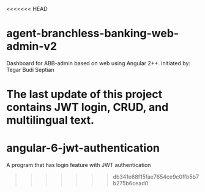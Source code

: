 <<<<<<< HEAD
# agent-branchless-banking-web-admin-v2

Dashboard for ABB-admin based on web using Angular 2++. initiated by: Tegar Budi Septian

The last update of this project contains JWT login, CRUD, and multilingual text.
=======
# angular-6-jwt-authentication
A program that has login feature with JWT authentication
>>>>>>> db341e68f15fae7654ce9c0ffb5b7b275b6cead0
